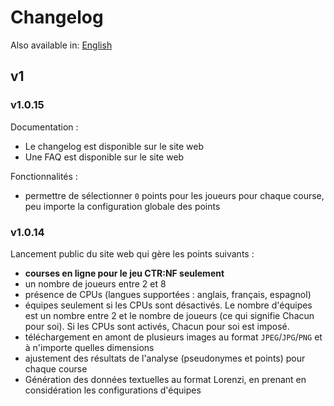 # Changelog

Also available in: [English](../en/Changelog.md)

## v1

### v1.0.15

Documentation :
- Le changelog est disponible sur le site web
- Une FAQ est disponible sur le site web

Fonctionnalités :
- permettre de sélectionner `0` points pour les joueurs pour chaque course, peu importe la configuration globale des points

### v1.0.14

Lancement public du site web qui gère les points suivants :
- **courses en ligne pour le jeu CTR:NF seulement**
- un nombre de joueurs entre 2 et 8
- présence de CPUs (langues supportées : anglais, français, espagnol)
- équipes seulement si les CPUs sont désactivés. Le nombre d'équipes est un nombre entre 2 et le nombre de joueurs (ce qui signifie Chacun pour soi). Si les CPUs sont activés, Chacun pour soi est imposé.
- téléchargement en amont de plusieurs images au format `JPEG`/`JPG`/`PNG` et à n'importe quelles dimensions
- ajustement des résultats de l'analyse (pseudonymes et points) pour chaque course
- Génération des données textuelles au format Lorenzi, en prenant en considération les configurations d'équipes